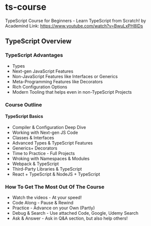 # ts-course
TypeScript Course for Beginners - Learn TypeScript from Scratch! by Academind Link: https://www.youtube.com/watch?v=BwuLxPH8IDs


## TypeScript Overview

### TypeScript Advantages
+ Types
+ Next-gen JavaScript Features
+ Non-JavaScript Features like Interfaces or Generics
+ Meta-Programming Features like Decorators
+ Rich Configuration Options
+ Modern Tooling that helps even in non-TypeScript Projects

### Course Outline

#### TypeScript Basics
+ Compiler & Configuration Deep Dive
+ Working with Next-gen JS Code
+ Classes & Interfaces
+ Advanced Types & TypeScript Features
+ Generics+ Decorators
+ Time to Practice - Full Projects
+ Wroking with Namespaces & Modules
+ Webpack & TypeScript
+ Third-Party Libraries & TypeScript
+ React + TypeScript & NodeJS + TypeScript

### How To Get The Most Out Of The Course
+ Watch the videos - At your speed!
+ Code Along - Pause & Rewind
+ Practice - Advance on your Own (Partly)
+ Debug & Search - Use attached Code, Google, Udemy Search
+ Ask & Answer - Ask in Q&A section, but also help others!